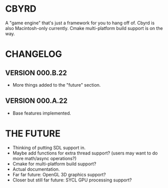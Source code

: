 # CBYRD
A "game engine" that's just a framework for you to hang off of. Cbyrd is also Macintosh-only currently. Cmake multi-platform build support is on the way.

# CHANGELOG 

## VERSION 000.B.22
- More things added to the "future" section. 

## VERSION 000.A.22
- Base features implemented.

# THE FUTURE
- Thinking of putting SDL support in.
- Maybe add functions for extra thread support? (users may want to do more math/async operations?)
- Cmake for multi-platform build support?
- Actual documentation.
- Far far future: OpenGL 3D graphics support?
- Closer but still far future: SYCL GPU processing support?